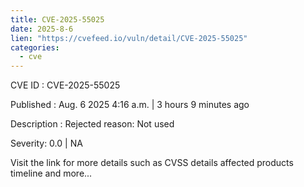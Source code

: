 ```yaml
--- 
title: CVE-2025-55025
date: 2025-8-6
lien: "https://cvefeed.io/vuln/detail/CVE-2025-55025"
categories:
  - cve
---
```


CVE ID : CVE-2025-55025

Published :  Aug. 6
2025
4:16 a.m. | 3 hours
9 minutes ago

Description : Rejected reason: Not used

Severity: 0.0 | NA

Visit the link for more details
such as CVSS details
affected products
timeline
and more...
